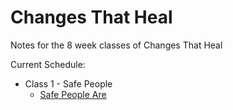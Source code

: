 # Changes That Heal
Notes for the 8 week classes of Changes That Heal 

Current Schedule:
* Class 1 - Safe People
	* [Safe People Are](Class%201%201%20-%20Safe%20People/Safe%20People.md)
